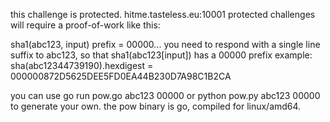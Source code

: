 this challenge is protected. hitme.tasteless.eu:10001 protected challenges will require a proof-of-work like this:

sha1(abc123, input) prefix = 00000... you need to respond with a single line suffix to abc123, so that sha1(abc123[input]) has a 00000 prefix example: sha(abc12344739190).hexdigest = 000000872D5625DEE5FD0EA44B230D7A98C1B2CA

you can use go run pow.go abc123 00000 or python pow.py abc123 00000 to generate your own. the pow binary is go, compiled for linux/amd64.